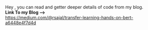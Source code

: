 Hey , you can read and getter deeper details of code from my blog. <br>
<b>Link To my Blog --></b> <br>
https://medium.com/@rsajal/transfer-learning-hands-on-bert-a6448e4f7d4d
